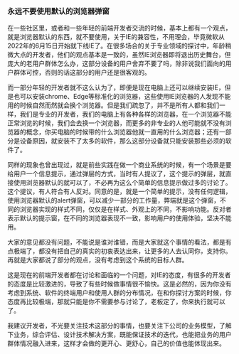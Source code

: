 ### 永远不要使用默认的浏览器弹窗

在一些社区里，或者和一些年轻的前端开发者交流的时候，基本上都有一个观点，就是浏览器默认的东西，就不要使用，关于IE的兼容性，不用理会，毕竟微软从2022年的6月15日开始就下线IE了。在很多场合的关于专业领域的探讨中，年龄稍微大点的开发者，他们的观点基本是一致的，虽然IE浏览器即将退出历史舞台，但庞大的老用户群体怎么办，这部分设备的用户舍弃不要了吗，除非说我们面向的用户群体可控，否则的话这部分的用户还是很客观的。

而一部分年轻的开发者就不这么认为了，即便是现在电脑上还可以继续安装IE，但是也可以安装chrome、Edge等标准化的浏览器，这些使用IE浏览器的人发现不能用的时候自然而然就会换个浏览器。但是我们疏忽了，并不是所有人都和我们一样，我们是专业的开发者，我们的电脑上有各种各样的浏览器，在一个浏览器不能正常浏览的时候，我们会去换一个浏览器，而更多的非专业的人他可能就不没有浏览器的概念，你买电脑的时候带的什么浏览器他就一直用的什么浏览器；还有一部分是设备原因，就安装不了太多的软件，那么这部分设备就只能安装那些必须的软件了。

同样的现象也曾出现过，就是前些实践在做一个商业系统的时候，有一个场景是要给用户一个信息提示，通过弹层的方式，当时有人提议了，这个提示的弹层，就直接使用浏览器默认的就可以了，不必再为这么个简单的信息提示做过多的讨论了。这个提议，有人符合有人反对。同意的是，就是一个简单的提示，没有任何逻辑，使用浏览器默认的alert弹窗，可以减少一部分的工作量，弊端就是这个弹窗，不同的浏览器实现的样式不同，仅仅是在样式、外观上的不同，不影响功能。反对者表示默认的提示窗，在不同的浏览器表现不一致，影响用户的使用体验，坚决不能用。

大家的意见都没有问题，不能说是谁对谁错，而是大家就这个事情的看法，都是有点极端了，都没有把自己的真实的初衷表达出来，让更多的人去认同你，支持你。再就是大家都说了部分的观点，没有考虑到这个系统的目标人群。

这是现在的前端开发者都在讨论和面临的一个问题，对IE的态度，有很多的开发者的态度是比较激进的，导致了有些时候做事情很不愉快。这是必然的，因为你没有考虑到系统、软件的终端用户和使用人群的分布情况，在和你探讨方案的时候，你态度再比较极端，那就只能是你不需要参与讨论了，老板定了，你来执行就可以了。

我建议开发者，不光要关注技术这部分的事情，也要关注下公司的业务模型，了解下业务，综合评估、设计技术解决方案，既能保证技术的迭代，也能把业务的用户群体情况融入进来，这样才会做的更开心、更舒心，自己的价值也能体现出来。
